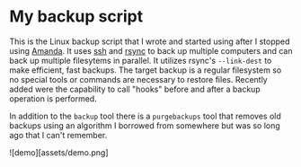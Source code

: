 # My backup script

This is the Linux backup script that I wrote and started using after I stopped
using [Amanda](https://github.com/zmanda/amanda).  It uses
[ssh](https://www.openssh.com/) and [rsync](https://rsync.samba.org/) to back
up multiple computers and can back up multiple filesytems in parallel. It
utilizes rsync's `--link-dest` to make efficient, fast backups. The target
backup is a regular filesystem so no special tools or commands are necessary to
restore files.  Recently added were the capability to call "hooks" before and
after a backup operation is performed.

In addition to the `backup` tool there is a `purgebackups` tool that removes
old backups using an algorithm I borrowed from somewhere but was so long ago
that I can't remember.

![demo][assets/demo.png]
